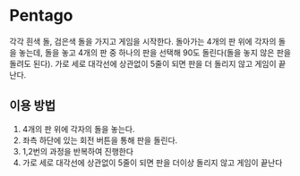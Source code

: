 # Pentago
각각 흰색 돌, 검은색 돌을 가지고 게임을 시작한다.
돌아가는 4개의 판 위에 각자의 돌을 놓는데, 돌을 놓고 4개의 판 중 하나의 판을 선택해 90도 돌린다(돌을 놓지 않은 판을 돌려도 된다).
가로 세로 대각선에 상관없이 5줄이 되면 판을 더 돌리지 않고 게임이 끝난다.
## 이용 방법
1. 4개의 판 위에 각자의 돌을 놓는다.
2. 좌측 하단에 있는 회전 버튼을 통해 판을 돌린다.
3. 1,2번의 과정을 반복하여 진행한다
4. 가로 세로 대각선에 상관없이 5줄이 되면 판을 더이상 돌리지 않고 게임이 끝난다